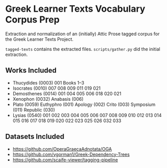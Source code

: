 # Greek Learner Texts Vocabulary Corpus Prep

Extraction and normalization of an (initially) Attic Prose tagged corpus for the Greek Learner Texts Project.

`tagged-texts` contains the extracted files.
`scripts/gather.py` did the initial extraction.

## Works Included

- Thucydides (0003) 001 Books 1–3
- Isocrates (0010) 007 008 009 011 019 021
- Demosthenes (0014) 001 004 005 006 018 020 021
- Xenophon (0032) Anabasis (006)
- Plato (0059) Euthyphro (001) Apology (002) Crito (003) Symposium (011) Republic (030)
- Lysias (0540) 001 002 003 004 005 006 007 008 009 010 012 013 014 015 016 017 018 019 020 022 023 025 026 032 033

## Datasets Included

- https://github.com/OperaGraecaAdnotata/OGA
- https://github.com/vgorman1/Greek-Dependency-Trees
- https://github.com/scaife-viewer/tagging-pipeline
